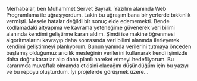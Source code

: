 Merhabalar, ben Muhammet Servet Bayrak. Yazılım alanında Web Programlama ile uğraşıyordum. Lakin bu uğraşım bana bir yerlerde bıkkınlık vermişti. Mesele hatalar değildi
bir sonuç elde edememekti. Bende kodlamadaki altyapıma ve kavrama yeteneğime güvenerek veri bilimi alanında kendimi geliştirme kararı aldım. Şimdi ise makine öğrenmesi algoritmalarını
kavrayıp daha sonrasında veri bilimi alanında ilerleyerek kendimi geliştirmeyi planlıyorum. Bunun yanında verilerini tutmaya önceden başlamış olduğumuz arıcılık mesleğinin verilerini kullanarak
kendi işimizde daha doğru kararlar alıp daha planlı hareket etmeyi hedefliyorum. Bu kararımda muvaffak olmamda etkisini olacağını düşündüğüm için bu yazıyı ve bu repoyu oluşturdum. İyi projelerde görüşmek üzere...
